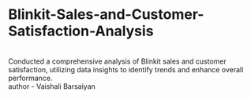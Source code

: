 # Blinkit-Sales-and-Customer-Satisfaction-Analysis
<br>
Conducted a comprehensive analysis of Blinkit sales and customer satisfaction, utilizing data insights to identify trends and enhance overall performance.
<br>
author - Vaishali Barsaiyan
